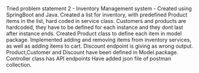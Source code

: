 Tried problem statement 2 - Inventory Management system - 
Created using SpringBoot and Java.
Created a list for inventory, with predefined Product items in the list, hard coded in service class.
Customers and products are hardcoded, they have to be defined for each instance and they dont last after instance ends.
Created Product class to define each item in model package.
Implemented adding and removing items from inventory services, as well as adding items to cart.
Discount endpoint is giving as wrong output.
Product,Customer and Discount have been defined in Model package.
Controller class has API endpoints
Have added json file of postman collection.

